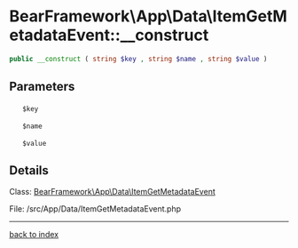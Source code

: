 # BearFramework\App\Data\ItemGetMetadataEvent::__construct

```php
public __construct ( string $key , string $name , string $value )
```

## Parameters

&nbsp;&nbsp;&nbsp;&nbsp;&nbsp;&nbsp;`$key`

&nbsp;&nbsp;&nbsp;&nbsp;&nbsp;&nbsp;`$name`

&nbsp;&nbsp;&nbsp;&nbsp;&nbsp;&nbsp;`$value`

## Details

Class: [BearFramework\App\Data\ItemGetMetadataEvent](bearframework.app.data.itemgetmetadataevent.class.md)

File: /src/App/Data/ItemGetMetadataEvent.php

---

[back to index](index.md)

